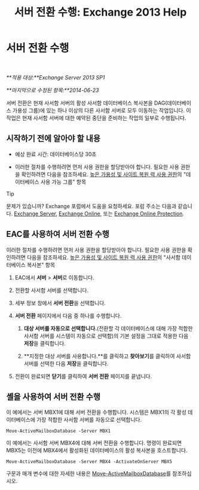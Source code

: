 ﻿---
title: '서버 전환 수행: Exchange 2013 Help'
TOCTitle: 서버 전환 수행
ms:assetid: ffcefd56-b0a0-4229-9011-fff4197b7c74
ms:mtpsurl: https://technet.microsoft.com/ko-kr/library/Dd298187(v=EXCHG.150)
ms:contentKeyID: 62523793
ms.date: 05/22/2018
mtps_version: v=EXCHG.150
ms.translationtype: MT
---

# 서버 전환 수행

 

_**적용 대상:**Exchange Server 2013 SP1_

_**마지막으로 수정된 항목:**2014-06-23_

서버 전환은 현재 사서함 서버의 활성 사서함 데이터베이스 복사본을 DAG(데이터베이스 가용성 그룹)에 있는 하나 이상의 다른 사서함 서버로 모두 이동하는 작업입니다. 이 작업은 현재 사서함 서버에 대한 예약된 중단을 준비하는 작업의 일부로 수행됩니다.

## 시작하기 전에 알아야 할 내용

  - 예상 완료 시간: 데이터베이스당 30초

  - 이러한 절차를 수행하려면 먼저 사용 권한을 할당받아야 합니다. 필요한 사용 권한을 확인하려면 다음을 참조하세요. [높은 가용성 및 사이트 복원 력 사용 권한](high-availability-and-site-resilience-permissions-exchange-2013-help.md)의 "데이터베이스 사용 가능 그룹" 항목


> [!TIP]
> 문제가 있습니까? Exchange 포럼에서 도움을 요청하세요. 포럼 주소는 다음과 같습니다. <A href="https://go.microsoft.com/fwlink/p/?linkid=60612">Exchange Server</A>, <A href="https://go.microsoft.com/fwlink/p/?linkid=267542">Exchange Online</A>, 또는 <A href="https://go.microsoft.com/fwlink/p/?linkid=285351">Exchange Online Protection</A>.



## EAC를 사용하여 서버 전환 수행

이러한 절차를 수행하려면 먼저 사용 권한을 할당받아야 합니다. 필요한 사용 권한을 확인하려면 다음을 참조하세요. [높은 가용성 및 사이트 복원 력 사용 권한](high-availability-and-site-resilience-permissions-exchange-2013-help.md)의 "사서함 데이터베이스 복사본" 항목

1.  EAC에서 **서버** \> **서버**로 이동합니다.

2.  전환할 사서함 서버를 선택합니다.

3.  세부 정보 창에서 **서버 전환**을 선택합니다.

4.  **서버 전환** 페이지에서 다음 중 하나를 수행합니다.
    
    1.  **대상 서버를 자동으로 선택합니다.**(전환할 각 데이터베이스에 대해 가장 적합한 사서함 서버를 시스템이 자동으로 선택함)의 기본 설정을 그대로 적용한 다음 **저장**을 클릭합니다.
    
    2.  **지정한 대상 서버를 사용합니다.**를 클릭하고 **찾아보기**를 클릭하여 사서함 서버를 선택한 다음 **저장**을 클릭합니다.

5.  전환이 완료되면 **닫기**를 클릭하여 **서버 전환** 페이지를 끝냅니다.

## 셸을 사용하여 서버 전환 수행

이 예에서는 서버 MBX1에 대해 서버 전환을 수행합니다. 시스템은 MBX1의 각 활성 데이터베이스에 가장 적합한 사서함 서버를 자동으로 선택합니다.

    Move-ActiveMailboxDatabase -Server MBX1

이 예에서는 사서함 서버 MBX4에 대해 서버 전환을 수행합니다. 명령이 완료되면 MBX5는 이전에 MBX4에서 활성화된 데이터베이스의 활성 복사본을 호스트합니다.

    Move-ActiveMailboxDatabase -Server MBX4 -ActivateOnServer MBX5

구문과 매개 변수에 대한 자세한 내용은 [Move-ActiveMailboxDatabase](https://technet.microsoft.com/ko-kr/library/dd298068\(v=exchg.150\))를 참조하십시오.

